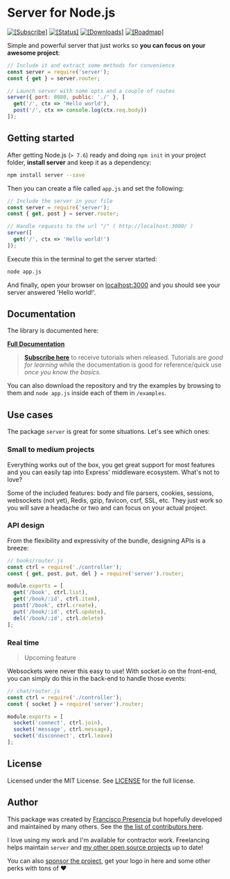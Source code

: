 # **Server** for Node.js

[![[Subscribe]](https://img.shields.io/badge/%20subscribe%20-%20mailchimp%20-blue.svg )](http://eepurl.com/cGRggH) [![[Status]](https://circleci.com/gh/franciscop/server.svg?style=shield)](https://circleci.com/gh/franciscop/server) [![[Downloads]](https://img.shields.io/npm/dm/server.svg)](https://www.npmjs.com/package/server) [![[Roadmap]](https://img.shields.io/badge/version-ALPHA-red.svg)](https://github.com/franciscop/server/issues/1)


Simple and powerful server that just works so **you can focus on your awesome project**:

```js
// Include it and extract some methods for convenience
const server = require('server');
const { get } = server.router;

// Launch server with some opts and a couple of routes
server({ port: 8080, public: './' }, [
  get('/', ctx => 'Hello world'),
  post('/', ctx => console.log(ctx.req.body))
]);
```



## Getting started

After getting Node.js (`> 7.6`) ready and doing `npm init` in your project folder, **install server** and keep it as a dependency:

```bash
npm install server --save
```

Then you can create a file called `app.js` and set the following:

```js
// Include the server in your file
const server = require('server');
const { get, post } = server.router;

// Handle requests to the url "/" ( http://localhost:3000/ )
server([
  get('/', ctx => 'Hello world!')
]);
```

Execute this in the terminal to get the server started:

```bash
node app.js
```

And finally, open your browser on [localhost:3000](http://localhost:3000/) and you should see your server answered 'Hello world!'.



## Documentation

The library is documented here:

<strong><a class="button" href="https://serverjs.io/documentation/">Full Documentation</a></strong>

> [**Subscribe here**](http://eepurl.com/cGRggH) to receive tutorials when released. Tutorials are *good for learning* while the documentation is good for reference/quick use *once you know the basics*.

You can also download the repository and try the examples by browsing to them and `node app.js` inside each of them in `/examples`.



## Use cases

The package `server` is great for some situations. Let's see which ones:


### Small to medium projects

Everything works out of the box, you get great support for most features and you can easily tap into Express' middleware ecosystem. What's not to love?

Some of the included features: body and file parsers, cookies, sessions, websockets (not yet), Redis, gzip, favicon, csrf, SSL, etc. They just work so you will save a headache or two and can focus on your actual project.



### API design

From the flexibility and expressivity of the bundle, designing APIs is a breeze:

```js
// books/router.js
const ctrl = require('./controller');
const { get, post, put, del } = require('server').router;

module.exports = [
  get('/book', ctrl.list),
  get('/book/:id', ctrl.item),
  post('/book', ctrl.create),
  put('/book/:id', ctrl.update),
  del('/book/:id', ctrl.delete)
];
```



### Real time

> Upcoming feature

Websockets were never this easy to use! With socket.io on the front-end, you can simply do this in the back-end to handle those events:

```js
// chat/router.js
const ctrl = require('./controller');
const { socket } = require('server').router;

module.exports = [
  socket('connect', ctrl.join),
  socket('message', ctrl.message),
  socket('disconnect', ctrl.leave)
];
```



## License

Licensed under the MIT License. See [LICENSE](https://github.com/franciscop/server/blob/master/LICENSE) for the full license.



## Author

This package was created by [Francisco Presencia](http://francisco.io/) but hopefully developed and maintained by many others. See the [the list of contributors here](https://github.com/franciscop/server/graphs/contributors).

I love using my work and I'm available for contractor work. Freelancing helps maintain `server` and [my other open source projects](https://github.com/franciscop/) up to date!

You can also [sponsor the project](https://serverjs.io/sponsor), get your logo in here and some other perks with tons of ♥
